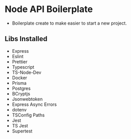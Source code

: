 # Node API Boilerplate

- Boilerplate create to make easier to start a new project.

## Libs Installed

- Express
- Eslint
- Prettier
- Typescript
- TS-Node-Dev
- Docker
- Prisma
- Postgres
- BCryptjs
- Jsonwebtoken
- Express Async Errors
- dotenv
- TSConfig Paths
- Jest
- TS Jest
- Supertest
